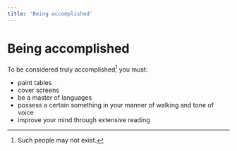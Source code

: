 ```yaml
---
title: 'Being accomplished'
---
```


# Being accomplished

To be considered truly accomplished[^1] you must:

- paint tables
- cover screens
- be a master of languages
- possess a certain something in your manner of walking and tone of voice
- improve your mind through extensive reading

[^1]: Such people may not exist.
